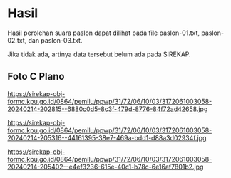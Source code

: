 # Hasil

Hasil perolehan suara paslon dapat dilihat pada file paslon-01.txt, paslon-02.txt, dan paslon-03.txt.

Jika tidak ada, artinya data tersebut belum ada pada SIREKAP.

## Foto C Plano

https://sirekap-obj-formc.kpu.go.id/0864/pemilu/ppwp/31/72/06/10/03/3172061003058-20240214-202815--6880c0d5-8c3f-479d-8776-84f72ad42658.jpg

https://sirekap-obj-formc.kpu.go.id/0864/pemilu/ppwp/31/72/06/10/03/3172061003058-20240214-205316--44161395-38e7-469a-bdd1-d88a3d02934f.jpg

https://sirekap-obj-formc.kpu.go.id/0864/pemilu/ppwp/31/72/06/10/03/3172061003058-20240214-205402--e4ef3236-615e-40c1-b78c-6e16af7801b2.jpg
